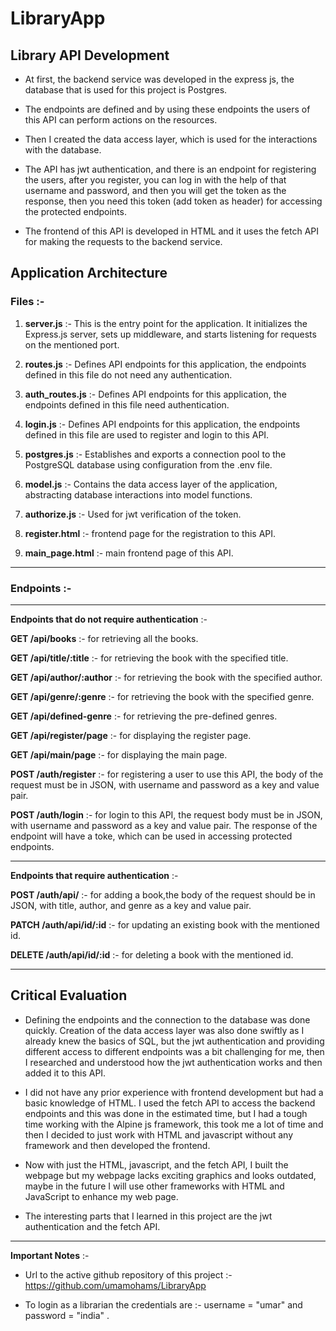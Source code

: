 # LibraryApp

## Library API Development 

- At first, the backend service was developed in the express js, the database that is used for this project is Postgres.

- The endpoints are defined and by using these endpoints the users of this API can perform actions on the resources.

- Then I created the data access layer, which is used for the interactions with the database.

- The API has jwt authentication, and there is an endpoint for registering  the users, after you register, you can log in with the help of that username and password, and then you will
get the token as the response, then you need this token (add token as header) for accessing the protected endpoints. 

- The frontend of this API is developed in HTML and it uses the fetch API for making the requests to the backend service.

## Application Architecture

### Files :-


1. **server.js** :- This is the entry point for the application. It initializes the Express.js server, sets up middleware, and starts listening for requests on the mentioned port.

2. **routes.js** :- Defines API endpoints for this application, the endpoints defined in this file do not need any authentication.

3. **auth_routes.js** :- Defines API endpoints for this application, the endpoints defined in this file need authentication.

4. **login.js** :- Defines API endpoints for this application, the endpoints defined in this file are used to register and login to this API.

5. **postgres.js** :- Establishes and exports a connection pool to the PostgreSQL database using configuration from the .env file.

6. **model.js** :- Contains the data access layer of the application, abstracting database interactions into model functions.

7. **authorize.js** :- Used for jwt verification of the token.

8. **register.html** :- frontend page for the registration to this API.

9. **main_page.html** :- main frontend page of this API.

-------

### Endpoints :- 

----

**Endpoints that do not require authentication** :-

**GET /api/books** :- for retrieving all the books.

**GET /api/title/:title** :- for retrieving the book with the specified title.

**GET /api/author/:author** :- for retrieving the book with the specified author. 

**GET /api/genre/:genre** :- for retrieving the book with the specified genre.

**GET /api/defined-genre** :- for retrieving the pre-defined genres.

**GET /api/register/page** :- for displaying the register page.

**GET /api/main/page** :- for displaying the main page.

**POST /auth/register** :- for registering a user to use this API, the body of the request must be in JSON, with username and password as a key and value pair.

**POST /auth/login** :- for login to this API, the request body must be in JSON, with username and password as a key and value pair. The response of the endpoint will have a toke, which can be used in accessing protected endpoints.

-----


**Endpoints that require authentication** :-

**POST /auth/api/** :- for adding a book,the body of the request should be in JSON, with title, author, and genre as a key and value pair.

**PATCH /auth/api/id/:id** :- for updating an existing book with the mentioned id.

**DELETE /auth/api/id/:id** :- for deleting a book with the mentioned id.

----

## Critical Evaluation


- Defining the endpoints and the connection to the database was done quickly. Creation of the data access layer was also done swiftly as I already knew the basics of SQL,
but the jwt authentication and providing different access to different endpoints was a bit challenging for me, 
then I researched and understood how the jwt authentication works and then added it to this API.

- I did not have any prior experience with frontend development but had a basic knowledge of HTML. I used the fetch API to access the backend endpoints and this was done in the estimated time, but I had a tough time working with the Alpine js framework,
this took me a lot of time and then I decided to just work with HTML and javascript without any framework and then developed the frontend.


- Now with just the HTML, javascript, and the fetch API, I built the webpage but my webpage lacks exciting graphics and looks outdated, maybe in the future I will use other frameworks with HTML and JavaScript to enhance my web page.

- The interesting parts that I learned in this project are the jwt authentication and the fetch API.

----

**Important Notes** :- 

- Url to the active github repository of this project :- https://github.com/umamohams/LibraryApp

- To login as a librarian the credentials are :- 
username = "umar" and
password = "india" .




